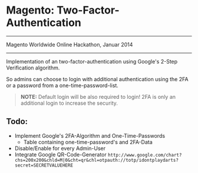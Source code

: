 Magento: Two-Factor-Authentication
=====================

----------

Magento Worldwide Online Hackathon, Januar 2014

----------

Implementation of an two-factor-authentication using Google's 2-Step Verification algorithm.

So admins can choose to login with additional authentication using the 2FA or a password from a one-time-password-list.

> **NOTE:**
> Default login will be also required to login!
> 2FA is only an additional login to increase the security.

Todo:
-
- Implement Google's 2FA-Algorithm and One-Time-Passwords
  - Table containing one-time-password's and 2FA-Data
- Disable/Enable for every Admin-User
- Integrate Google QR-Code-Generator
`http://www.google.com/chart?chs=200x200&chld=M|0&cht=qr&chl=otpauth://totp/idontplaydarts?secret=SECRETVALUEHERE`

